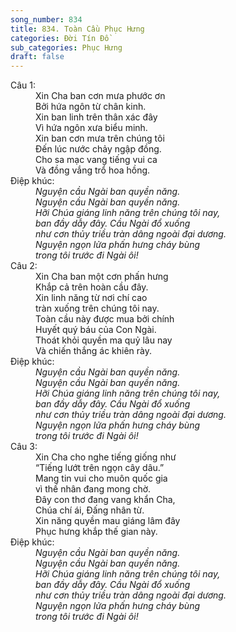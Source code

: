 ```yaml
---
song_number: 834
title: 834. Toàn Cầu Phục Hưng
categories: Đời Tín Đồ
sub_categories: Phục Hưng
draft: false
---
```

<dl><dt>Câu 1:</dt><dd data-verse="1">Xin Cha ban cơn mưa phước ơn <br/>Bởi hứa ngôn từ chân kinh. <br/>Xin ban linh trên thân xác đây <br/>Vì hứa ngôn xưa biểu minh. <br/>Xin ban cơn mưa trên chúng tôi <br/>Đến lúc nước chảy ngập đồng. <br/>Cho sa mạc vang tiếng vui ca <br/>Và đồng vắng trổ hoa hồng. </dd><dt>Điệp khúc:</dt><dd data-chorus="1"><em>Nguyện cầu Ngài ban quyền năng. <br/>Nguyện cầu Ngài ban quyền năng. <br/>Hỡi Chúa giáng linh năng trên chúng tôi nay, <br/>ban đầy dẫy đây. Cầu Ngài đổ xuống <br/> như cơn thủy triều tràn dâng ngoài đại dương. <br/>Nguyện ngọn lửa phấn hưng cháy bùng <br/>trong tôi trước đi Ngài ôi! </em></dd><dt>Câu 2:</dt><dd data-verse="2">Xin Cha ban một cơn phấn hưng <br/>Khắp cả trên hoàn cầu đây. <br/>Xin linh năng từ nơi chí cao <br/>tràn xuống trên chúng tôi nay. <br/>Toàn cầu này được mua bởi chính <br/>Huyết quý báu của Con Ngài. <br/>Thoát khỏi quyền ma quỷ lâu nay <br/>Và chiến thắng ác khiên rày. </dd><dt>Điệp khúc:</dt><dd data-chorus="1"><em>Nguyện cầu Ngài ban quyền năng. <br/>Nguyện cầu Ngài ban quyền năng. <br/>Hỡi Chúa giáng linh năng trên chúng tôi nay, <br/>ban đầy dẫy đây. Cầu Ngài đổ xuống <br/> như cơn thủy triều tràn dâng ngoài đại dương. <br/>Nguyện ngọn lửa phấn hưng cháy bùng <br/>trong tôi trước đi Ngài ôi! </em></dd><dt>Câu 3:</dt><dd data-verse="3">Xin Cha cho nghe tiếng giống như <br/>“Tiếng lướt trên ngọn cây dâu.” <br/>Mang tin vui cho muôn quốc gia <br/>vì thế nhân đang mong chờ. <br/>Đây con thơ đang vang khẩn Cha, <br/>Chúa chí ái, Đấng nhân từ. <br/>Xin năng quyền mau giáng lâm đây <br/>Phục hưng khắp thế gian này. </dd><dt>Điệp khúc:</dt><dd data-chorus="1"><em>Nguyện cầu Ngài ban quyền năng. <br/>Nguyện cầu Ngài ban quyền năng. <br/>Hỡi Chúa giáng linh năng trên chúng tôi nay, <br/>ban đầy dẫy đây. Cầu Ngài đổ xuống <br/> như cơn thủy triều tràn dâng ngoài đại dương. <br/>Nguyện ngọn lửa phấn hưng cháy bùng <br/>trong tôi trước đi Ngài ôi! </em></dd></dl>